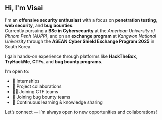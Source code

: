
<!--
**HOEUN-Visai/HOEUN-Visai** is a ✨ _special_ ✨ repository because its `README.md` (this file) appears on your GitHub profile.

Here are some ideas to get you started:

- 🔭 I’m currently working on ...
- 🌱 I’m currently learning ...
- 👯 I’m looking to collaborate on ...
- 🤔 I’m looking for help with ...
- 💬 Ask me about ...
- 📫 How to reach me: ...
- 😄 Pronouns: ...
- ⚡ Fun fact: ...
-->
## Hi, I'm Visai

I'm an **offensive security enthusiast** with a focus on **penetration testing**, **web security**, and **bug bounties**.  
Currently pursuing a **BSc in Cybersecurity** at the *American University of Phnom Penh (AUPP)*, and on an **exchange program** at *Kangwon National University* through the **ASEAN Cyber Shield Exchange Program 2025** in South Korea.  

I gain hands-on experience through platforms like **HackTheBox**, **TryHackMe**, **CTFs**, and **bug bounty programs**.  

I’m open to:  
- 💼 Internships  
- 🤝 Project collaborations
- 👨‍💻 Joining CTF teams 
- 👥 Joining bug bounty teams  
- 🌱 Continuous learning & knowledge sharing  

Let’s connect — I’m always open to new opportunities and collaborations!
